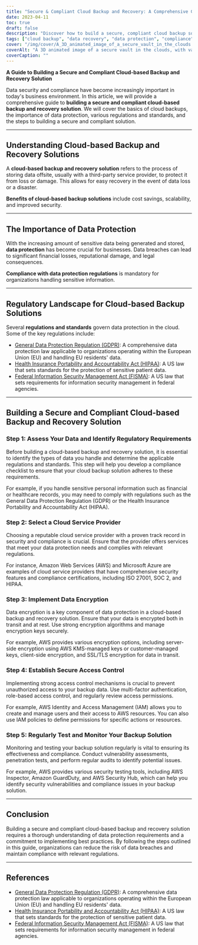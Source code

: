 ```yaml
---
title: "Secure & Compliant Cloud Backup and Recovery: A Comprehensive Guide"
date: 2023-04-11
toc: true
draft: false
description: "Discover how to build a secure, compliant cloud backup solution for data protection."
tags: ["cloud backup", "data recovery", "data protection", "compliance", "GDPR", "HIPAA", "FISMA", "cloud service provider", "encryption", "access control", "security", "regulations", "standards", "best practices", "vulnerability assessment", "penetration testing", "audits", "risk management", "scalability", "monitoring"]
cover: "/img/cover/A_3D_animated_image_of_a_secure_vault_in_the_clouds.png"
coverAlt: "A 3D animated image of a secure vault in the clouds, with various regulatory icons (GDPR, HIPAA, FISMA) floating around it and a shield symbolizing data protection."
coverCaption: ""
---
```

**A Guide to Building a Secure and Compliant Cloud-based Backup and Recovery Solution**

Data security and compliance have become increasingly important in today's business environment. In this article, we will provide a comprehensive guide to **building a secure and compliant cloud-based backup and recovery solution**. We will cover the basics of cloud backups, the importance of data protection, various regulations and standards, and the steps to building a secure and compliant solution.

______

## Understanding Cloud-based Backup and Recovery Solutions

A **cloud-based backup and recovery solution** refers to the process of storing data offsite, usually with a third-party service provider, to protect it from loss or damage. This allows for easy recovery in the event of data loss or a disaster.

**Benefits of cloud-based backup solutions** include cost savings, scalability, and improved security.

______

## The Importance of Data Protection

With the increasing amount of sensitive data being generated and stored, **data protection** has become crucial for businesses. Data breaches can lead to significant financial losses, reputational damage, and legal consequences.

**Compliance with data protection regulations** is mandatory for organizations handling sensitive information.

______

## Regulatory Landscape for Cloud-based Backup Solutions

Several **regulations and standards** govern data protection in the cloud. Some of the key regulations include:

- [General Data Protection Regulation (GDPR)](https://eur-lex.europa.eu/eli/reg/2016/679/oj): A comprehensive data protection law applicable to organizations operating within the European Union (EU) and handling EU residents' data.
- [Health Insurance Portability and Accountability Act (HIPAA)](https://www.hhs.gov/hipaa/index.html): A US law that sets standards for the protection of sensitive patient data.
- [Federal Information Security Management Act (FISMA)](https://csrc.nist.gov/Projects/Risk-Management/risk-management-overview): A US law that sets requirements for information security management in federal agencies.

______

## Building a Secure and Compliant Cloud-based Backup and Recovery Solution

### Step 1: Assess Your Data and Identify Regulatory Requirements

Before building a cloud-based backup and recovery solution, it is essential to identify the types of data you handle and determine the applicable regulations and standards. This step will help you develop a compliance checklist to ensure that your cloud backup solution adheres to these requirements.

For example, if you handle sensitive personal information such as financial or healthcare records, you may need to comply with regulations such as the General Data Protection Regulation (GDPR) or the Health Insurance Portability and Accountability Act (HIPAA). 

### Step 2: Select a Cloud Service Provider

Choosing a reputable cloud service provider with a proven track record in security and compliance is crucial. Ensure that the provider offers services that meet your data protection needs and complies with relevant regulations.

For instance, Amazon Web Services (AWS) and Microsoft Azure are examples of cloud service providers that have comprehensive security features and compliance certifications, including ISO 27001, SOC 2, and HIPAA.

### Step 3: Implement Data Encryption

Data encryption is a key component of data protection in a cloud-based backup and recovery solution. Ensure that your data is encrypted both in transit and at rest. Use strong encryption algorithms and manage encryption keys securely.

For example, AWS provides various encryption options, including server-side encryption using AWS KMS-managed keys or customer-managed keys, client-side encryption, and SSL/TLS encryption for data in transit.

### Step 4: Establish Secure Access Control

Implementing strong access control mechanisms is crucial to prevent unauthorized access to your backup data. Use multi-factor authentication, role-based access control, and regularly review access permissions.

For example, AWS Identity and Access Management (IAM) allows you to create and manage users and their access to AWS resources. You can also use IAM policies to define permissions for specific actions or resources.

### Step 5: Regularly Test and Monitor Your Backup Solution

Monitoring and testing your backup solution regularly is vital to ensuring its effectiveness and compliance. Conduct vulnerability assessments, penetration tests, and perform regular audits to identify potential issues.

For example, AWS provides various security testing tools, including AWS Inspector, Amazon GuardDuty, and AWS Security Hub, which can help you identify security vulnerabilities and compliance issues in your backup solution. 

______

## Conclusion

Building a secure and compliant cloud-based backup and recovery solution requires a thorough understanding of data protection requirements and a commitment to implementing best practices. By following the steps outlined in this guide, organizations can reduce the risk of data breaches and maintain compliance with relevant regulations.

______

## References

- [General Data Protection Regulation (GDPR)](https://eur-lex.europa.eu/eli/reg/2016/679/oj): A comprehensive data protection law applicable to organizations operating within the European Union (EU) and handling EU residents' data.
- [Health Insurance Portability and Accountability Act (HIPAA)](https://www.hhs.gov/hipaa/index.html): A US law that sets standards for the protection of sensitive patient data.
- [Federal Information Security Management Act (FISMA)](https://csrc.nist.gov/Projects/Risk-Management/risk-management-overview): A US law that sets requirements for information security management in federal agencies.

